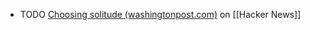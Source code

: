 - TODO [Choosing solitude (washingtonpost.com)](https://news.ycombinator.com/item?id=41818953) on [[Hacker News]]